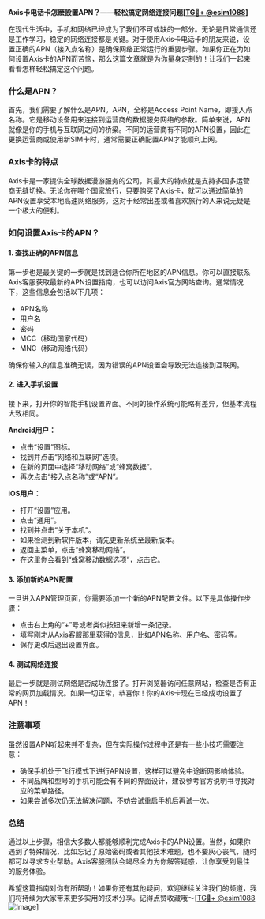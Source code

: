 **Axis卡电话卡怎麽設置APN？——轻松搞定网络连接问题[[TG💪+ @esim1088](https://t.me/s/esim1088)]**

在现代生活中，手机和网络已经成为了我们不可或缺的一部分。无论是日常通信还是工作学习，稳定的网络连接都是关键。对于使用Axis卡电话卡的朋友来说，设置正确的APN（接入点名称）是确保网络正常运行的重要步骤。如果你正在为如何设置Axis卡的APN而苦恼，那么这篇文章就是为你量身定制的！让我们一起来看看怎样轻松搞定这个问题。

### 什么是APN？

首先，我们需要了解什么是APN。APN，全称是Access Point Name，即接入点名称。它是移动设备用来连接到运营商的数据服务网络的参数。简单来说，APN就像是你的手机与互联网之间的桥梁。不同的运营商有不同的APN设置，因此在更换运营商或使用新SIM卡时，通常需要正确配置APN才能顺利上网。

### Axis卡的特点

Axis卡是一家提供全球数据漫游服务的公司，其最大的特点就是支持多国多运营商无缝切换。无论你在哪个国家旅行，只要购买了Axis卡，就可以通过简单的APN设置享受本地高速网络服务。这对于经常出差或者喜欢旅行的人来说无疑是一个极大的便利。

### 如何设置Axis卡的APN？

#### 1. 查找正确的APN信息

第一步也是最关键的一步就是找到适合你所在地区的APN信息。你可以直接联系Axis客服获取最新的APN设置指南，也可以访问Axis官方网站查询。通常情况下，这些信息会包括以下几项：
- APN名称
- 用户名
- 密码
- MCC（移动国家代码）
- MNC（移动网络代码）

确保你输入的信息准确无误，因为错误的APN设置会导致无法连接到互联网。

#### 2. 进入手机设置

接下来，打开你的智能手机设置界面。不同的操作系统可能略有差异，但基本流程大致相同。

**Android用户：**
- 点击“设置”图标。
- 找到并点击“网络和互联网”选项。
- 在新的页面中选择“移动网络”或“蜂窝数据”。
- 再次点击“接入点名称”或“APN”。

**iOS用户：**
- 打开“设置”应用。
- 点击“通用”。
- 找到并点击“关于本机”。
- 如果检测到新软件版本，请先更新系统至最新版本。
- 返回主菜单，点击“蜂窝移动网络”。
- 在这里你会看到“蜂窝移动数据选项”，点击它。

#### 3. 添加新的APN配置

一旦进入APN管理页面，你需要添加一个新的APN配置文件。以下是具体操作步骤：

- 点击右上角的“+”号或者类似按钮来新增一条记录。
- 填写刚才从Axis客服那里获得的信息，比如APN名称、用户名、密码等。
- 保存更改后退出设置界面。

#### 4. 测试网络连接

最后一步就是测试网络是否成功连接了。打开浏览器访问任意网站，检查是否有正常的网页加载情况。如果一切正常，恭喜你！你的Axis卡现在已经成功设置了APN！

### 注意事项

虽然设置APN听起来并不复杂，但在实际操作过程中还是有一些小技巧需要注意：
- 确保手机处于飞行模式下进行APN设置，这样可以避免中途断网影响体验。
- 不同品牌和型号的手机可能会有不同的界面设计，建议参考官方说明书寻找对应的菜单路径。
- 如果尝试多次仍无法解决问题，不妨尝试重启手机后再试一次。

### 总结

通过以上步骤，相信大多数人都能够顺利完成Axis卡的APN设置。当然，如果你遇到了特殊情况，比如忘记了原始密码或者其他技术难题，也不要灰心丧气，随时都可以寻求专业帮助。Axis客服团队会竭尽全力为你解答疑惑，让你享受到最佳的服务体验。

希望这篇指南对你有所帮助！如果你还有其他疑问，欢迎继续关注我们的频道，我们将持续为大家带来更多实用的技术分享。记得点赞收藏哦～[[TG💪+ @esim1088](https://t.me/s/esim1088) ![Image](https://i.postimg.cc/4NQfJmqS/Snipaste-2025-05-13-00-14-12.png)]